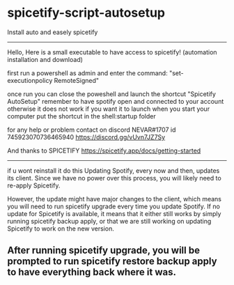# spicetify-script-autosetup
Install auto and easely spicetify

---------------------------------------------
Hello,
Here is a small executable to have access to spicetify! (automation installation and download)

first run a powershell as admin and enter the command:
"set-executionpolicy RemoteSigned"

once run you can close the poweshell and launch the shortcut "Spicetify AutoSetup" remember to have spotify open and connected to your account otherwise it does not work
if you want it to launch when you start your computer put the shortcut in the shell:startup folder

for any help or problem contact on discord
NEVAR#1707
id 745923070736465940
https://discord.gg/vUvn7JZ7Sy

And thanks to SPICETIFY
https://spicetify.app/docs/getting-started

---------------------------------------------
if u wont reinstall it do this
Updating
Spotify, every now and then, updates its client. Since we have no power over this process, you will likely need to re-apply Spicetify.

However, the update might have major changes to the client, which means you will need to run spicetify upgrade every time you update Spotify. If no update for Spicetify is available, it means that it either still works by simply running spicetify backup apply, or that we are still working on updating Spicetify to work on the new version.

After running spicetify upgrade, you will be prompted to run spicetify restore backup apply to have everything back where it was.
---------------------------------------------
